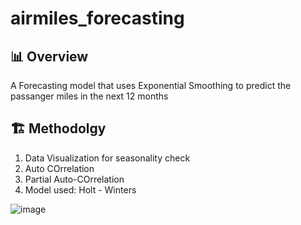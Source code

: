 # airmiles_forecasting

## 📊 Overview
A Forecasting model that uses Exponential Smoothing to predict the passanger miles in the next 12 months


## 🏗️  Methodolgy 
1. Data Visualization for seasonality check
2. Auto COrrelation
3. Partial Auto-COrrelation
4. Model used: Holt - Winters

![image](https://github.com/user-attachments/assets/14424d08-ae97-420e-92c8-9a6ded278199)

